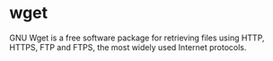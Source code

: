 # wget
GNU Wget is a free software package for retrieving files using HTTP, HTTPS, FTP and FTPS, the most widely used Internet protocols.
